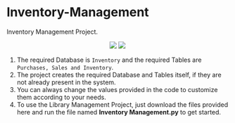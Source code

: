 # Inventory-Management
Inventory Management Project. <br/>

<p align="center">
  <img src="https://forthebadge.com/images/badges/made-with-python.svg" /> 
  <img src="https://forthebadge.com/images/badges/built-with-love.svg" />
</p>

1) The required Database is `Inventory` and the required Tables are `Purchases, Sales and Inventory`.
2) The project creates the required Database and Tables itself, if they are not already present in the system.
3) You can always change the values provided in the code to customize them according to your needs.
4) To use the Library Management Project, just download the files provided here and run the file named **Inventory Management.py** to get started.
